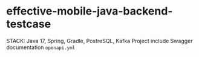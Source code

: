 # effective-mobile-java-backend-testcase
STACK: Java 17, Spring, Gradle, PostreSQL, Kafka
Project include Swagger documentation `openapi.yml`
